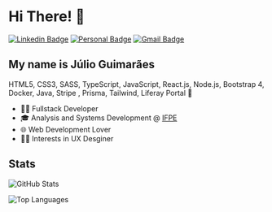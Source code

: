 
<h1>Hi There! 👋</h1>

[![Linkedin Badge](https://img.shields.io/badge/-LinkedIn-6633cc?style=flat-square&logo=Linkedin&logoColor=white&link=https://https://www.linkedin.com/in/j%C3%BAlio-guimar%C3%A3es-183110162/)](https://www.linkedin.com/in/j%C3%BAlio-guimar%C3%A3es-183110162/)
[![Personal Badge](https://img.shields.io/badge/-Website-6633cc?style=flat-square&logo=Me&logoColor=white&link=https://www.fernandakipper.com/)](https://juliocesar.netlify.app/)
[![Gmail Badge](https://img.shields.io/badge/-juliocesaoguimaraes@gmail.com-6633cc?style=flat-square&logo=Gmail&logoColor=white&link=mailto:juliocesaoguimaraes@gmail.com)](mailto:juliocesaoguimaraes@gmail.com)

## My name is Júlio Guimarães
 HTML5, CSS3, SASS, TypeScript, JavaScript, React.js, Node.js, Bootstrap 4, Docker, Java, Stripe , Prisma, Tailwind, Liferay Portal 🚀
- 🧑‍💻 Fullstack Developer
- 🎓 Analysis and Systems Development @ [IFPE](https://portal.ifpe.edu.br/recife/)
- 🌐 Web Development Lover
- 🧑‍🎨 Interests in UX Desginer 

## Stats

![GitHub Stats](https://github-readme-stats.vercel.app/api?username=ocesar9&show_icons=true&theme=midnight-purple&include_all_commits=true&count_private=true)

![Top Languages](https://github-readme-stats.vercel.app/api/top-langs/?username=ocesar9&layout=compact&langs_count=7&theme=midnight-purple)
